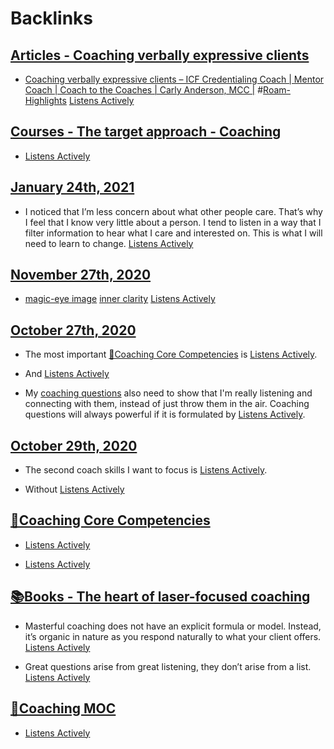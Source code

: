 
# Backlinks
## [Articles - Coaching verbally expressive clients](<Articles - Coaching verbally expressive clients.md>)
- [Coaching verbally expressive clients – ICF Credentialing Coach | Mentor Coach | Coach to the Coaches | Carly Anderson, MCC |](https://carlyanderson.com/coaching-verbally-expressive-clients) #[Roam-Highlights](<Roam-Highlights.md>) [Listens Actively](<Listens Actively.md>)

## [Courses - The target approach - Coaching](<Courses - The target approach - Coaching.md>)
- [Listens Actively](<Listens Actively.md>)

## [January 24th, 2021](<January 24th, 2021.md>)
- I noticed that I’m less concern about what other people care. That’s why I feel that I know very little about a person. I tend to listen in a way that I filter information to hear what I care and interested on. This is what I will need to learn to change. [Listens Actively](<Listens Actively.md>)

## [November 27th, 2020](<November 27th, 2020.md>)
- [magic-eye image](<magic-eye image.md>) [inner clarity](<inner clarity.md>) [Listens Actively](<Listens Actively.md>)

## [October 27th, 2020](<October 27th, 2020.md>)
- The most important [🌱Coaching Core Competencies](<🌱Coaching Core Competencies.md>) is [Listens Actively](<Listens Actively.md>).

- And [Listens Actively](<Listens Actively.md>)

- My [coaching questions](<coaching questions.md>) also need to show that I'm really listening and connecting with them, instead of just throw them in the air. Coaching questions will always powerful if it is formulated by [Listens Actively](<Listens Actively.md>).

## [October 29th, 2020](<October 29th, 2020.md>)
- The second coach skills I want to focus is [Listens Actively](<Listens Actively.md>).

- Without [Listens Actively](<Listens Actively.md>)

## [🌱Coaching Core Competencies](<🌱Coaching Core Competencies.md>)
- [Listens Actively](<Listens Actively.md>)

- [Listens Actively](<Listens Actively.md>)

## [📚Books - The heart of laser-focused coaching](<📚Books - The heart of laser-focused coaching.md>)
- Masterful coaching does not have an explicit formula or model. Instead, it’s organic in nature as you respond naturally to what your client offers. [Listens Actively](<Listens Actively.md>)

- Great questions arise from great listening, they don’t arise from a list. [Listens Actively](<Listens Actively.md>)

## [🧭Coaching MOC](<🧭Coaching MOC.md>)
- [Listens Actively](<Listens Actively.md>)

